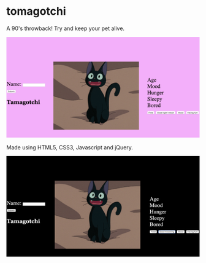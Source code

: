 # tomagotchi

A 90's throwback! Try and keep your pet alive.

![Daytime with tomagotchi](Pink_Cat.png)

Made using HTML5, CSS3, Javascript and jQuery.

![night time with tomagotchi](Black_cat.png)